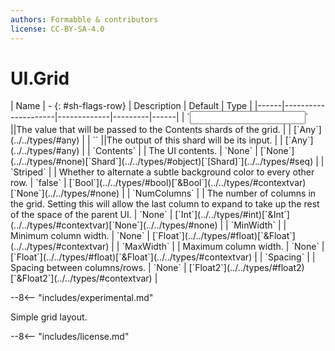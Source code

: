 ```yaml
---
authors: Formabble & contributors
license: CC-BY-SA-4.0
---
```



# UI.Grid

<div class="sh-parameters" markdown="1">
| Name | - {: #sh-flags-row} | Description | Default | Type |
|------|---------------------|-------------|---------|------|
| `<input>` ||The value that will be passed to the Contents shards of the grid. | | [`Any`](../../types/#any) |
| `<output>` ||The output of this shard will be its input. | | [`Any`](../../types/#any) |
| `Contents` |  | The UI contents. | `None` | [`None`](../../types/#none)[`Shard`](../../types/#object)[`[Shard]`](../../types/#seq) |
| `Striped` |  | Whether to alternate a subtle background color to every other row. | `false` | [`Bool`](../../types/#bool)[`&Bool`](../../types/#contextvar)[`None`](../../types/#none) |
| `NumColumns` |  | The number of columns in the grid. Setting this will allow the last column to expand to take up the rest of the space of the parent UI. | `None` | [`Int`](../../types/#int)[`&Int`](../../types/#contextvar)[`None`](../../types/#none) |
| `MinWidth` |  | Minimum column width. | `None` | [`Float`](../../types/#float)[`&Float`](../../types/#contextvar) |
| `MaxWidth` |  | Maximum column width. | `None` | [`Float`](../../types/#float)[`&Float`](../../types/#contextvar) |
| `Spacing` |  | Spacing between columns/rows. | `None` | [`Float2`](../../types/#float2)[`&Float2`](../../types/#contextvar) |

</div>

--8<-- "includes/experimental.md"

Simple grid layout.

--8<-- "includes/license.md"

